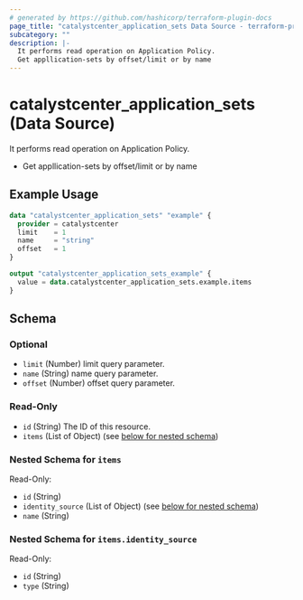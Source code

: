 ```yaml
---
# generated by https://github.com/hashicorp/terraform-plugin-docs
page_title: "catalystcenter_application_sets Data Source - terraform-provider-catalystcenter"
subcategory: ""
description: |-
  It performs read operation on Application Policy.
  Get appllication-sets by offset/limit or by name
---
```


# catalystcenter_application_sets (Data Source)

It performs read operation on Application Policy.

- Get appllication-sets by offset/limit or by name

## Example Usage

```terraform
data "catalystcenter_application_sets" "example" {
  provider = catalystcenter
  limit    = 1
  name     = "string"
  offset   = 1
}

output "catalystcenter_application_sets_example" {
  value = data.catalystcenter_application_sets.example.items
}
```

<!-- schema generated by tfplugindocs -->
## Schema

### Optional

- `limit` (Number) limit query parameter.
- `name` (String) name query parameter.
- `offset` (Number) offset query parameter.

### Read-Only

- `id` (String) The ID of this resource.
- `items` (List of Object) (see [below for nested schema](#nestedatt--items))

<a id="nestedatt--items"></a>
### Nested Schema for `items`

Read-Only:

- `id` (String)
- `identity_source` (List of Object) (see [below for nested schema](#nestedobjatt--items--identity_source))
- `name` (String)

<a id="nestedobjatt--items--identity_source"></a>
### Nested Schema for `items.identity_source`

Read-Only:

- `id` (String)
- `type` (String)
